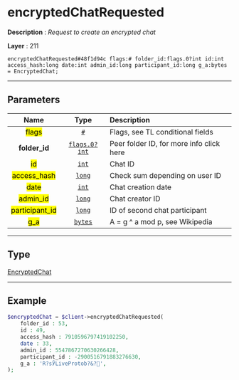 # encryptedChatRequested

**Description** : *Request to create an encrypted chat*

**Layer** : 211

```tl
encryptedChatRequested#48f1d94c flags:# folder_id:flags.0?int id:int access_hash:long date:int admin_id:long participant_id:long g_a:bytes = EncryptedChat;
```

---

## Parameters

| Name | Type | Description |
| :---: | :---: | :--- |
| <mark>flags</mark> | [`#`](type/#) | Flags, see TL conditional fields |
| **folder_id** | [`flags.0?int`](type/int) | Peer folder ID, for more info click here |
| <mark>id</mark> | [`int`](type/int) | Chat ID |
| <mark>access_hash</mark> | [`long`](type/long) | Check sum depending on user ID |
| <mark>date</mark> | [`int`](type/int) | Chat creation date |
| <mark>admin_id</mark> | [`long`](type/long) | Chat creator ID |
| <mark>participant_id</mark> | [`long`](type/long) | ID of second chat participant |
| <mark>g_a</mark> | [`bytes`](type/bytes) | A = g ^ a mod p, see Wikipedia |

---

## Type

[EncryptedChat](type/EncryptedChat)

---

## Example

```php
$encryptedChat = $client->encryptedChatRequested(
	folder_id : 53,
	id : 49,
	access_hash : 7910596797419102250,
	date : 33,
	admin_id : 5547867270630266428,
	participant_id : -2900516791883276630,
	g_a : 'R?sЎLiveProtob?&?',
);
```